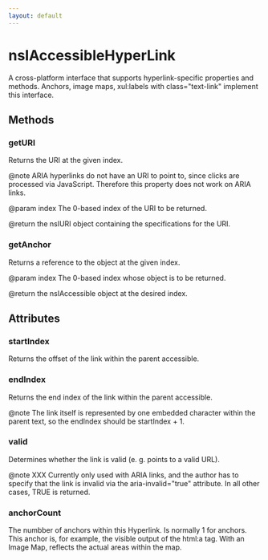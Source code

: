 ```yaml
---
layout: default
---
```


# nsIAccessibleHyperLink #

A cross-platform interface that supports hyperlink-specific properties and
methods.  Anchors, image maps, xul:labels with class="text-link" implement this interface.


## Methods ##

### getURI ###

Returns the URI at the given index.

@note  ARIA hyperlinks do not have an URI to point to, since clicks are
processed via JavaScript. Therefore this property does not work on ARIA
links.

@param index  The 0-based index of the URI to be returned.

@return the nsIURI object containing the specifications for the URI.


### getAnchor ###

Returns a reference to the object at the given index.

@param index  The 0-based index whose object is to be returned.

@return the nsIAccessible object at the desired index.


## Attributes ##

### startIndex ###

Returns the offset of the link within the parent accessible.


### endIndex ###

Returns the end index of the link within the parent accessible.

@note  The link itself is represented by one embedded character within the
parent text, so the endIndex should be startIndex + 1.


### valid ###

Determines whether the link is valid (e. g. points to a valid URL).

@note  XXX Currently only used with ARIA links, and the author has to
specify that the link is invalid via the aria-invalid="true" attribute.
In all other cases, TRUE is returned.


### anchorCount ###

The numbber of anchors within this Hyperlink. Is normally 1 for anchors.
This anchor is, for example, the visible output of the html:a tag.
With an Image Map, reflects the actual areas within the map.

